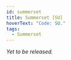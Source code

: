 ```yaml
---
id: summerset
title: Summerset [SU]
hoverText: "Code: SU."
tags:
  - Summerset
---
```


_Yet to be released._
